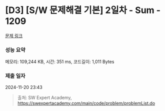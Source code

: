 # [D3] [S/W 문제해결 기본] 2일차 - Sum - 1209 

[문제 링크](https://swexpertacademy.com/main/code/problem/problemDetail.do?contestProbId=AV13_BWKACUCFAYh) 

### 성능 요약

메모리: 109,244 KB, 시간: 351 ms, 코드길이: 1,011 Bytes

### 제출 일자

2024-11-20 23:43



> 출처: SW Expert Academy, https://swexpertacademy.com/main/code/problem/problemList.do